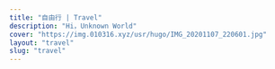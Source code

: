 ```yaml
---
title: "自由行 | Travel"
description: "Hi，Unknown World"
cover: "https://img.010316.xyz/usr/hugo/IMG_20201107_220601.jpg"
layout: "travel"
slug: "travel"
---
```

